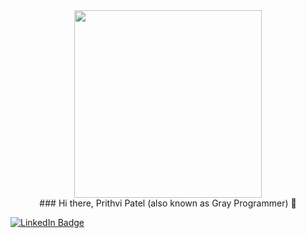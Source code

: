 <div id="header" align="center">
  <!--img src="https://media.giphy.com/media/vrxxqQbyRxYi6scCjT/giphy.gif" width="500"/-->
  <img src="https://media.giphy.com/media/M9gbBd9nbDrOTu1Mqx/giphy.gif" width="300"/>
</div>
<div id="header" align="center">
### Hi there, Prithvi Patel (also known as Gray Programmer) 👋
</div>

<a href="https://www.linkedin.com/in/prithvi-patel-38665410a/"><img src="https://img.shields.io/badge/LinkedIn-blue?style=for-the-badge&logo=linkedin&logoColor=white" alt="LinkedIn Badge"></a>
